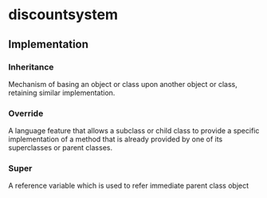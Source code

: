# discountsystem
## Implementation
### Inheritance
Mechanism of basing an object or class upon another object or class, retaining similar implementation.
### Override
A language feature that allows a subclass or child class to provide a specific implementation of a method that is already provided by one of its superclasses or parent classes.
### Super
A reference variable which is used to refer immediate parent class object